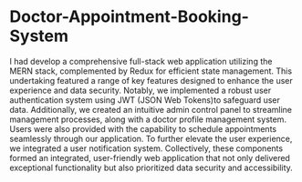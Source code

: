 # Doctor-Appointment-Booking-System
I had  develop a comprehensive full-stack web application utilizing the MERN stack, complemented by Redux for efficient state management.
This undertaking featured a range of key features designed to enhance the user experience and data security. 
Notably, we implemented a robust user authentication system using JWT (JSON Web Tokens)to safeguard user data. 
Additionally, we created an intuitive admin control panel to streamline management processes, along with a doctor profile management system.
Users were also provided with the capability to schedule appointments seamlessly through our application. 
To further elevate the user experience, we integrated a user notification system.
Collectively, these components formed an integrated, user-friendly web application that not only delivered exceptional functionality
but also prioritized data security and accessibility.
